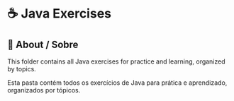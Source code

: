 # ☕ Java Exercises

## 📖 About / Sobre

This folder contains all Java exercises for practice and learning, organized by topics.  

Esta pasta contém todos os exercícios de Java para prática e aprendizado, organizados por tópicos.  
